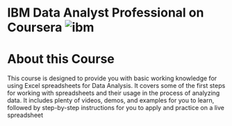 # IBM Data Analyst Professional on Coursera    ![ibm](https://user-images.githubusercontent.com/82905492/146243384-260997bc-5c22-4491-ae28-f010a52f4ac1.png)
# About this Course
This course is designed to provide you with basic working knowledge for using Excel spreadsheets for Data Analysis. It covers some of the first steps for working with spreadsheets and their usage in the process of analyzing data. It includes plenty of videos, demos, and examples for you to learn, followed by step-by-step instructions for you to apply and practice on a live spreadsheet


